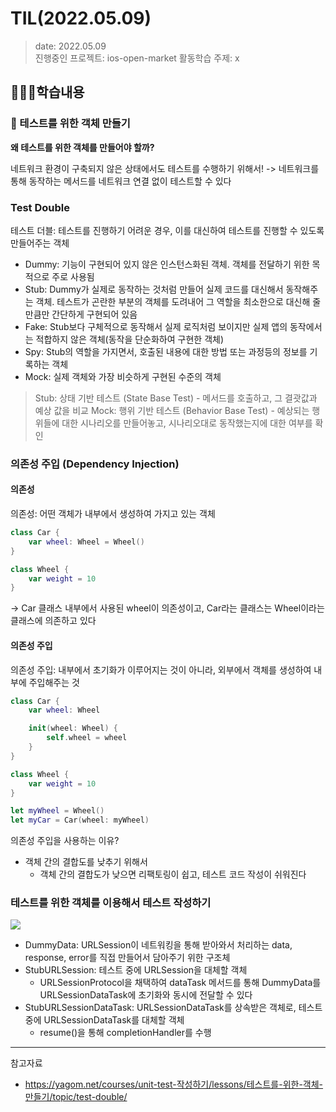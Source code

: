 # TIL(2022.05.09)

> date: 2022.05.09</br>
> 진행중인 프로젝트: ios-open-market
> 활동학습 주제: x

## 👩🏻‍💻학습내용
### 📝 테스트를 위한 객체 만들기

**왜 테스트를 위한 객체를 만들어야 할까?**

네트워크 환경이 구축되지 않은 상태에서도 테스트를 수행하기 위해서!
-> 네트워크를 통해 동작하는 메서드를 네트워크 연결 없이 테스트할 수 있다

### Test Double

테스트 더블: 테스트를 진행하기 어려운 경우, 이를 대신하여 테스트를 진행할 수 있도록 만들어주는 객체

- Dummy: 기능이 구현되어 있지 않은 인스턴스화된 객체. 객체를 전달하기 위한 목적으로 주로 사용됨
- Stub: Dummy가 실제로 동작하는 것처럼 만들어 실제 코드를 대신해서 동작해주는 객체. 테스트가 곤란한 부분의 객체를 도려내어 그 역할을 최소한으로 대신해 줄 만큼만 간단하게 구현되어 있음
- Fake: Stub보다 구체적으로 동작해서 실제 로직처럼 보이지만 실제 앱의 동작에서는 적합하지 않은 객체(동작을 단순화하여 구현한 객체)
- Spy: Stub의 역할을 가지면서, 호출된 내용에 대한 방법 또는 과정등의 정보를 기록하는 객체
- Mock: 실제 객체와 가장 비슷하게 구현된 수준의 객체

> Stub: 상태 기반 테스트 (State Base Test) - 메서드를 호출하고, 그 결괏값과 예상 값을 비교
> Mock: 행위 기반 테스트 (Behavior Base Test) - 예상되는 행위들에 대한 시나리오를 만들어놓고, 시나리오대로 동작했는지에 대한 여부를 확인

### 의존성 주입 (Dependency Injection)

#### 의존성

의존성: 어떤 객체가 내부에서 생성하여 가지고 있는 객체

```swift
class Car {
    var wheel: Wheel = Wheel()
}

class Wheel {
    var weight = 10
}
```

-> Car 클래스 내부에서 사용된 wheel이 의존성이고, 
Car라는 클래스는 Wheel이라는 클래스에 의존하고 있다

#### 의존성 주입

의존성 주입: 내부에서 초기화가 이루어지는 것이 아니라, 외부에서 객체를 생성하여 내부에 주입해주는 것

```swift
class Car {
    var wheel: Wheel

    init(wheel: Wheel) {
        self.wheel = wheel
    }
}

class Wheel {
    var weight = 10
}

let myWheel = Wheel()
let myCar = Car(wheel: myWheel)

```
의존성 주입을 사용하는 이유?
- 객체 간의 결합도를 낮추기 위해서
    - 객체 간의 결합도가 낮으면 리팩토링이 쉽고, 테스트 코드 작성이 쉬워진다

### 테스트를 위한 객체를 이용해서 테스트 작성하기

![](https://i.imgur.com/vtCiHpB.png)

- DummyData: URLSession이 네트워킹을 통해 받아와서 처리하는 data, response, error를 직접 만들어서 담아주기 위한 구조체
- StubURLSession: 테스트 중에 URLSession을 대체할 객체
    - URLSessionProtocol을 채택하여 dataTask 메서드를 통해 DummyData를 URLSessionDataTask에 초기화와 동시에 전달할 수 있다
- StubURLSessionDataTask: URLSessionDataTask를 상속받은 객체로, 테스트 중에 URLSessionDataTask를 대체할 객체
    - resume()을 통해 completionHandler를 수행
---
참고자료
- https://yagom.net/courses/unit-test-작성하기/lessons/테스트를-위한-객체-만들기/topic/test-double/
